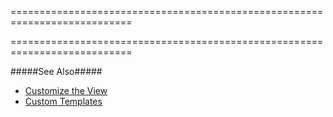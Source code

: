===========================================================================
<!--handmade--><!--/handmade-->
<!--merge--><!--/merge-->
===========================================================================

<!--fullDescription-->
#####See Also#####
- [Customize the View](/Documentation/Guide/Widgets/SlideOut/Customize_the_View/)
- [Custom Templates](/Documentation/Guide/Widgets/Common/Templates/#Custom_Templates)
<!--/fullDescription-->
